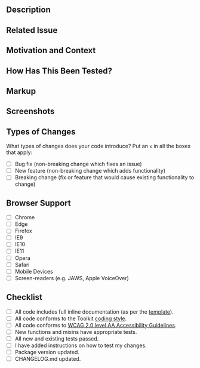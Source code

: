 <!--
  TITLE:
    Provide a general summary of your changes in the Title above.

  LABELS:
    Please add appropriate labels to your PR.
    If you've made changes to a specific package, please make sure to select
    the corresponding label.
-->

## Description
<!-- Describe your changes in detail -->


## Related Issue
<!-- Please link to the issue here. If an issue doesn't exist, please create one. -->


## Motivation and Context
<!--
  Why is this change required? What problem does it solve? What program is it
  supporting (if any)?
-->


## How Has This Been Tested?
<!--
  Please describe in detail how you tested your changes.

  Include details of your testing environment, and the tests you ran to
  see how your change affects other areas of the code, etc.
-->


## Markup
<!-- If appropriate, please provide markup to compliment your changes. -->


## Screenshots
<!-- If appropriate, please provide screenshots. -->


## Types of Changes

What types of changes does your code introduce? Put an `x` in all the boxes that apply:

- [ ] Bug fix (non-breaking change which fixes an issue)
- [ ] New feature (non-breaking change which adds functionality)
- [ ] Breaking change (fix or feature that would cause existing functionality to change)

## Browser Support

- [ ] Chrome
- [ ] Edge
- [ ] Firefox
- [ ] IE9
- [ ] IE10
- [ ] IE11
- [ ] Opera
- [ ] Safari
- [ ] Mobile Devices
- [ ] Screen-readers (e.g. JAWS, Apple VoiceOver)

## Checklist

- [ ] All code includes full inline documentation (as per the [template](https://github.com/sky-uk/toolkit/blob/master/_template.scss)).
- [ ] All code conforms to the Toolkit [coding style](https://github.com/sky-uk/toolkit/wiki/Coding-Style).
- [ ] All code conforms to [WCAG 2.0 level AA Accessibility Guidelines](https://www.w3.org/TR/WCAG20/).
- [ ] New functions and mixins have appropriate tests.
- [ ] All new and existing tests passed.
- [ ] I have added instructions on how to test my changes.
- [ ] Package version updated.
- [ ] CHANGELOG.md updated.
